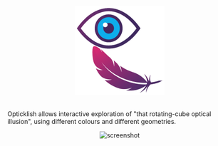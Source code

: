 <center><img src="https://github.com/jkcuk/Opticklish/blob/main/assets/logo.png" /></center><br>

<p>Opticklish allows interactive exploration of "that rotating-cube optical illusion", using different colours and different geometries.</p>

<center><img width="749" alt="screenshot" src="https://github.com/user-attachments/assets/830f35b2-ee20-4741-912c-803b32de5bf1" /></center>

